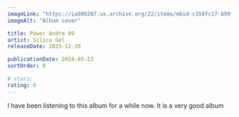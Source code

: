 ```yaml
---
imageLink: "https://ia800207.us.archive.org/22/items/mbid-c358fc17-b99f-4e84-a1ee-fd3ba931a0d5/mbid-c358fc17-b99f-4e84-a1ee-fd3ba931a0d5-38328991111_thumb500.jpg"
imageAlt: "Album cover"

title: Power Andre 99
artist: Silica Gel
releaseDate: 2023-12-20

publicationDate: 2024-05-23
sortOrder: 0

# stars:
rating: 0
---
```


I have been listening to this album for a while now. It is a very good album
